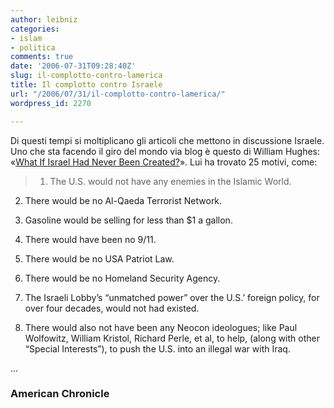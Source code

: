 ```yaml
---
author: leibniz
categories:
- islam
- politica
comments: true
date: '2006-07-31T09:28:40Z'
slug: il-complotto-contro-lamerica
title: Il complotto contro Israele
url: "/2006/07/31/il-complotto-contro-lamerica/"
wordpress_id: 2270

---
```

Di questi tempi si moltiplicano gli articoli che mettono in discussione Israele. Uno che sta facendo il giro del mondo via blog è questo di William Hughes: «[What If Israel Had Never Been Created?](http://www.americanchronicle.com/articles/viewArticle.asp?articleID=11391)». Lui ha trovato 25 motivi, come:


> 1. The U.S. would not have any enemies in the Islamic World.

2. There would be no Al-Qaeda Terrorist Network.

3. Gasoline would be selling for less than $1 a gallon.

4. There would have been no 9/11.

5. There would be no USA Patriot Law.

6. There would be no Homeland Security Agency.

7. The Israeli Lobby’s “unmatched power” over the U.S.’ foreign policy, for over four decades, would not had existed.

8. There would also not have been any Neocon ideologues; like Paul Wolfowitz, William Kristol, Richard Perle, et al, to help, (along with other “Special Interests”), to push the U.S. into an illegal war with Iraq.

...

### American Chronicle
